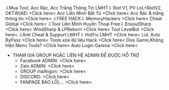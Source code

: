 
⇩Mua Tool,  Acc Rác, Acc Trắng Thông Tin LMHT⇩
Riot V1, PV LoL+RiotV2, OKTW(AE) >Click here<
Acc Liên Minh Bất Tử >Click here<
Acc Rác & trắng thông tin >Click here<
⇩FREE HACK⇩
MemoryHackers >Click here<
Cheat Global >Click here<
⇩Tool Liên Minh Huyền Thoại Free⇩
EnsoulSharp >Click here<
WindSharp & LPReborn >Click here<
Tool LevelBot >Click here<
⇩Anti Cheat & Support LMHT⇩
HotFix LMHT >Click here<
LoL Auto ByPass >Click here<
Tools xóa dữ liệu Hack >Click here<
Diss Game,Không hiện Menu Tools? >Click here<
Auto Login Garena >Click here<
- THAM GIA GROUP HOẶC LIÊN HỆ ADMIN ĐỂ ĐƯỢC HỖ TRỢ
  - Facebook ADMIN: >Click here<
  - Zalo ADMIN: >Click here<
  - GROUP ma9ngon: >Click here<
  - DISCORD: >Click here<
  - FANPAGE BÁO LỖI,... >Click here<
